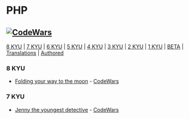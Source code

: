 # PHP
## [![CodeWars](https://www.codewars.com/users/adrian.eyre/badges/large)](https://www.codewars.com/users/adrian.eyre "My Honor Badge") #

[8 KYU](#8KYU) | [7 KYU](#7KYU) | [6 KYU](#6KYU) | [5 KYU](#5KYU) | [4 KYU](#4KYU) | [3 KYU](#3KYU) | [2 KYU](#2KYU) | [1 KYU](#1KYU) | [BETA](#BETA) | [Translations](#TRAN) | [Authored](#AUTH)

### <a name="8KYU">8 KYU</a>
* [Folding your way to the moon](8KYU/Fold.php) - [CodeWars](https://www.codewars.com/kata/58f0ba42e89aa6158400000e)

### <a name="7KYU">7 KYU</a>
* [Jenny the youngest detective](8KYU/Jenny.php) - [CodeWars](https://www.codewars.com/kata/58b972cae826b960a300003e)
